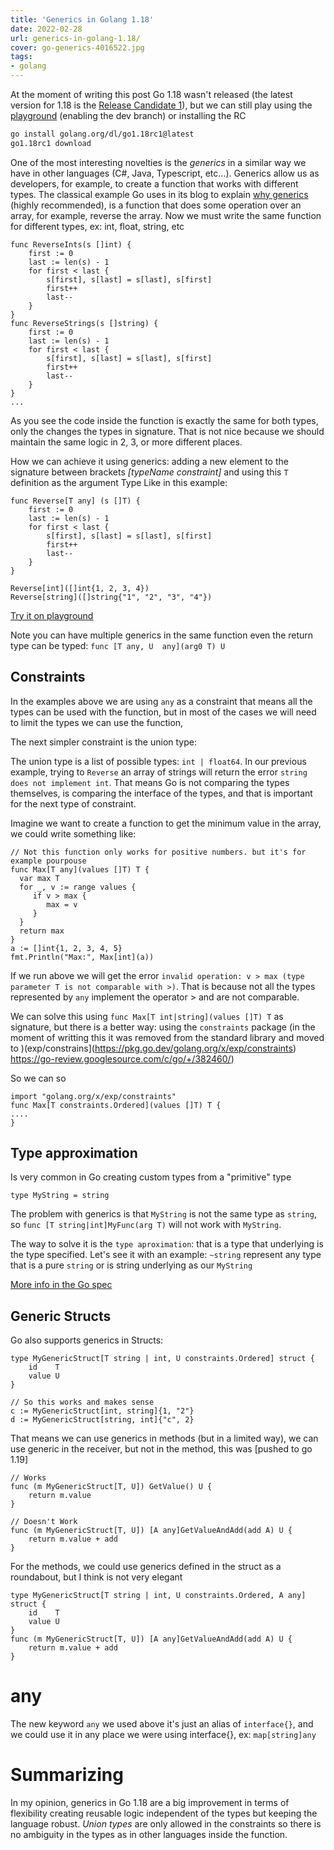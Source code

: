 ```yaml
---
title: 'Generics in Golang 1.18'
date: 2022-02-28
url: generics-in-golang-1.18/
cover: go-generics-4016522.jpg
tags:
- golang
---
```

At the moment of writing this post Go 1.18 wasn't released  (the latest version for 1.18 is the [Release Candidate 1](https://groups.google.com/g/golang-announce/c/QHL1fTc352o/m/5sE6moURBwAJ)), but we can still play using the [playground](https://go.dev/play/) (enabling the dev branch) or installing the RC

```bash
go install golang.org/dl/go1.18rc1@latest
go1.18rc1 download
```
One of the most interesting novelties is the _generics_ in a similar way we have in other languages (C#, Java, Typescript, etc...). Generics allow us as developers, for example, to create a function that works with different types. The classical example Go uses in its blog to explain [why generics](https://go.dev/blog/why-generics) (highly recommended), is a function that does some operation over an array, for example, reverse the array. Now we must write the same function for different types, ex: int, float, string, etc

```golang
func ReverseInts(s []int) {
    first := 0
    last := len(s) - 1
    for first < last {
        s[first], s[last] = s[last], s[first]
        first++
        last--
    }    
}
func ReverseStrings(s []string) {
    first := 0
    last := len(s) - 1
    for first < last {
        s[first], s[last] = s[last], s[first]
        first++
        last--
    }    
}
...
```

As you see the code inside the function is exactly the same for both types, only the changes the types in signature. That is not nice because we should maintain the same logic in 2, 3, or more different places.

How we can achieve it using generics: adding a new element to the signature between brackets *[_typeName_ _constraint_]* and using this `T` definition as the argument Type 
Like in this example:
```golang
func Reverse[T any] (s []T) {
    first := 0
    last := len(s) - 1
    for first < last {
        s[first], s[last] = s[last], s[first]
        first++
        last--
    }    
}

Reverse[int]([]int{1, 2, 3, 4})
Reverse[string]([]string{"1", "2", "3", "4"})
``` 
[Try it on playground](https://go.dev/play/p/0IrUF_f54bK?v=gotip)


Note you can have multiple generics in the same function even the return type can be typed: `func [T any, U  any](arg0 T) U`

## Constraints
In the examples above we are using `any` as a constraint that means all the types can be used with the function, but in most of the cases we will need to limit the types we can use the function, 

The next simpler constraint is the union type:

The union type is a list of possible types: `int | float64`. In our previous example, trying to `Reverse` an array of strings will return the error `string does not implement int`. That means Go is not comparing the types themselves, is comparing the interface of the types, and that is important for the next type of constraint.

Imagine we want to create a function to get the minimum value in the array, we could write something like:

```golang
// Not this function only works for positive numbers. but it's for example pourpouse
func Max[T any](values []T) T {
  var max T 
  for _, v := range values {
     if v > max {
        max = v
     }
  }
  return max
}
a := []int{1, 2, 3, 4, 5}
fmt.Println("Max:", Max[int](a))
```
If we run above we will get the error `invalid operation: v > max (type parameter T is not comparable with >)`. That is because not all the types represented by `any` implement the operator > and are not comparable.

We can solve this using `func Max[T int|string](values []T) T` as signature, but there is a better way: using the `constraints` package (in the moment of writting this it was removed from the standard library and moved to )(exp/constrains](https://pkg.go.dev/golang.org/x/exp/constraints) https://go-review.googlesource.com/c/go/+/382460/)

So we can so
```golang
import "golang.org/x/exp/constraints"
func Max[T constraints.Ordered](values []T) T {
....
}
```

## Type approximation

Is very common in Go creating custom types from a "primitive" type
```golang
type MyString = string
```

The problem with generics is that `MyString` is not the same type as `string`, so `func [T string|int]MyFunc(arg T)` will not work with `MyString`.

The way to solve it is the `type aproximation`: that is a type that underlying is the type specified. Let's see it with an example: `~string` represent any type that is a pure `string` or is string underlying as our `MyString`

[More info in the Go spec](https://tip.golang.org/ref/spec#Interface_types)

## Generic Structs
Go also supports generics in Structs:
```golang
type MyGenericStruct[T string | int, U constraints.Ordered] struct {
	id    T
	value U
}

// So this works and makes sense
c := MyGenericStruct[int, string]{1, "2"}
d := MyGenericStruct[string, int]{"c", 2}
```
That means we can use generics in methods (but in a limited way), we can use generic in the receiver, but not in the method, this was [pushed to go 1.19]
```golang
// Works
func (m MyGenericStruct[T, U]) GetValue() U {
	return m.value
}

// Doesn't Work
func (m MyGenericStruct[T, U]) [A any]GetValueAndAdd(add A) U {
	return m.value + add
}
```

For the methods, we could use generics defined in the struct as a roundabout, but I think is not very elegant
```golang
type MyGenericStruct[T string | int, U constraints.Ordered, A any] struct {
	id    T
	value U
}
func (m MyGenericStruct[T, U]) [A any]GetValueAndAdd(add A) U {
    return m.value + add
}
```

# any
The new keyword `any` we used above it's just an alias of `interface{}`, and we could use it in any place we were using interface{}, ex: `map[string]any`

# Summarizing
In my opinion, generics in Go 1.18 are a big improvement in terms of flexibility creating reusable logic independent of the types but keeping the language robust.
_Union types_ are only allowed in the constraints so there is no ambiguity in the types as in other languages inside the function.

